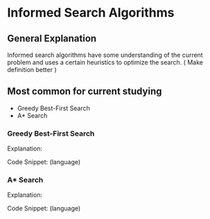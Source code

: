 # Informed Search Algorithms

## General Explanation

Informed search algorithms have some understanding of the current problem and 
uses a certain heuristics to optimize the search. ( Make definition better )

## Most common for current studying

- Greedy Best-First Search
- A* Search

### **Greedy Best-First Search**

Explanation:

Code Snippet: (language)


### **A\* Search**

Explanation:

Code Snippet: (language)